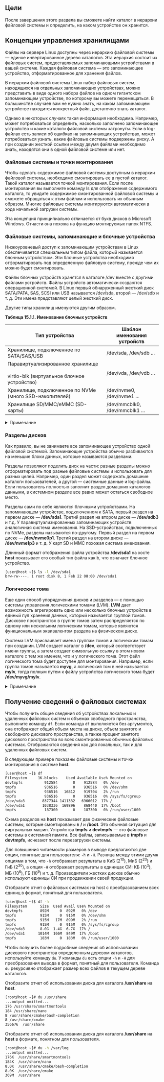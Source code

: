 ## Цели


После завершения этого раздела вы сможете найти каталог в иерархии файловой системы и определить, на каком устройстве он хранится.

## Концепции управления хранилищами

Файлы на сервере Linux доступны через иерархию файловой системы ― единое инвертированное дерево каталогов. Эта иерархия состоит из файловых систем, предоставляемых запоминающими устройствами в вашей системе. Каждая файловая система — это запоминающее устройство, отформатированное для хранения файлов.

В иерархии файловой системы Linux набор файловых систем, находящихся на отдельных запоминающих устройствах, можно представить в виде одного набора файлов на одном гигантском запоминающем устройстве, по которому вы можете перемещаться. В большинстве случаев вам не нужно знать, на каком запоминающем устройстве находится конкретный файл, достаточно знать каталог.

Однако в некоторых случаях такая информация необходима. Например, может потребоваться определить, насколько заполнено запоминающее устройство и какие каталоги файловой системы затронуты. Если в log-файлах есть записи об ошибках на запоминающих устройствах, может потребоваться узнать, какие файловые системы подвержены риску. А при создании жесткой ссылки между двумя файлами необходимо знать, находятся они в одной файловой системе или нет.

### Файловые системы и точки монтирования

Чтобы сделать содержимое файловой системы доступным в иерархии файловой системы, необходимо смонтировать ее в пустой каталог. Такой каталог называется точкой монтирования. Если после монтирования вы выполните команду ls для отображения содержимого каталога, то увидите содержимое смонтированной файловой системы и сможете обращаться к этим файлам и использовать их обычным образом. Многие файловые системы монтируются автоматически в ходе начальной загрузки системы.

Эта концепция принципиально отличается от букв дисков в Microsoft Windows. Отчасти она похожа на функцию монтируемых папок NTFS.

### Файловые системы, запоминающие и блочные устройства

Низкоуровневый доступ к запоминающим устройствам в Linux обеспечивается специальным типом файла, который называется блочным устройством. Эти блочные устройства необходимо отформатировать под определенную файловую систему, прежде чем их можно будет смонтировать.

Файлы блочных устройств хранятся в каталоге /dev вместе с другими файлами устройств. Файлы устройств автоматически создаются операционной системой. В Linux первый обнаруженный жесткий диск SATA/PATA, SAS, SCSI или USB называется /dev/sda, второй — /dev/sdb и т. д. Эти имена представляют целый жесткий диск.

Другие типы хранилищ именуются другим образом.

**Таблица 15.1.1. Именование блочных устройств**

| **Тип** **устройства** | **Шаблон** **именования** **устройств** |
| --- | --- |
| Хранилище, подключенное по SATA/SAS/USB | /dev/sda, /dev/sdb ... |
| Паравиртуализированное хранилище <br><br>virtio-blk (виртуальное блочное устройство) | /dev/vda, /dev/vdb ... |
| Хранилище, подключенное по NVMe (много SSD-накопителей) | /dev/nvme0, /dev/nvme1 ... |
| Хранилище SD/MMC/eMMC (SD-карты) | /dev/mmcblk0, /dev/mmcblk1 ... |

<details>
<summary>Примечание</summary>

Многие виртуальные машины используют более новое паравиртуализированное хранилище virtio-scsi, которое именуется в формате /dev/sd*.
</details>

### Разделы дисков

Как правило, вы не занимаете все запоминающее устройство одной файловой системой. Запоминающие устройства обычно разбиваются на меньшие блоки данных, которые называются разделами.

Разделы позволяют поделить диск на части: разные разделы можно отформатировать под разные файловые системы и использовать для разных целей. Например, один раздел может содержать домашние каталоги пользователей, а другой — системные данные и log-файлы. Если пользователь полностью заполнит раздел домашних каталогов данными, в системном разделе все равно может остаться свободное место.

Разделы сами по себе являются блочными устройствами. На запоминающем устройстве, подключенном к SATA, первый раздел на первом диске — **/dev/sda1**. Третий раздел на втором диске — **/dev/sdb3** и т.д. У паравиртуализированных запоминающих устройств аналогичная система именования.
На SSD-устройствах, подключенных по NVMe, разделы называются по-другому. Первый раздел на первом диске — **/dev/nvme0p1**. Третий раздел на втором диске — **/dev/nvme1p3** и т. д. У карт SD и MMC похожая система именования.

Длинный формат отображения файла устройства **/dev/sda1** на хосте **host** показывает его особый тип файла как b, что означает блочное устройство.

```bash
[user@host ~]$ ls -l /dev/sda1
brw-rw----. 1 root disk 8, 1 Feb 22 08:00 /dev/sda1
```

### Логические тома

Еще один способ упорядочения дисков и разделов — с помощью системы управления логическими томами (LVM). **LVM** дает возможность агрегировать одно или несколько блочных устройств в единый пул хранения данных, который называется группой томов. Дисковое пространство в группе томов затем распределяется по одному или нескольким логическим томам, которые являются функциональным эквивалентом раздела на физическом диске.

Система LVM присваивает имена группам томов и логическим томам при создании. LVM создает каталог в **/dev**, который соответствует имени группы, а затем создает символьную ссылку в этом новом каталоге с тем же именем, что и у логического тома. Этот файл логического тома будет доступен для монтирования. Например, если группа томов называется **myvg**, а логический том в ней называется **mylv**, тогда полным путем к файлу устройства логического тома будет **/dev/myvg/mylv**.

<details>
<summary>Примечание</summary>

Упомянутое выше имя устройства логического тома реализуется в виде символьной ссылки на фактический файл устройства, используемый для доступа к логическому тому, и может изменяться при перезагрузке системы. Существует еще один распространенный вид именования устройства логического тома. Он связан с файлами **/dev/mapper** и также представляет собой символьные ссылки на фактический файл устройства.
</details>

## Получение сведений о файловых системах

Чтобы получить общие сведения об устройствах локальных и удаленных файловых систем и объемах свободного пространства, выполните команду `df`. Если команда `df` выполняется без аргументов, она отображает общий объем места на диске, объем занятого и свободного дискового пространства, а также процент занятого дискового пространства во всех смонтированных обычных файловых системах. Отображаются сведения как для локальных, так и для удаленных файловых систем.

В следующем примере показаны файловые системы и точки монтирования в системе **host**.

```bash
[user@host ~]$ df
Filesystem     1K-blocks    Used Available Use% Mounted on
devtmpfs          912584       0    912584   0% /dev
tmpfs             936516       0    936516   0% /dev/shm
tmpfs             936516   16812    919704   2% /run
tmpfs             936516       0    936516   0% /sys/fs/cgroup
/dev/vda3        8377344 1411332   6966012  17% /
/dev/vda1        1038336  169896    868440  17% /boot
tmpfs             187300       0    187300   0% /run/user/1000
```

Схема разделов на **host** показывает две физические файловые системы, которые смонтированы в **/** и **/boot**. Это обычная ситуация для виртуальных машин. Устройства **tmpfs** и **devtmpfs** — это файловые системы в системной памяти. Все файлы, записываемые в **tmpfs** и **devtmpfs**, исчезают после перезагрузки системы.

Для повышения читаемости размеров в выводе предлагаются две опции, понятные для пользователя: `-h` и `-H`. Разница между этими двумя опциями в том, что `-h` отображает результаты в КиБ (2<sup>10</sup>), МиБ (2<sup>20</sup>) и ГиБ (2<sup>30</sup>), а опция `-H` отображает результаты в единицах СИ: КБ (10<sup>3</sup>), МБ (10<sup>6</sup>), ГБ (10<sup>9</sup>) и т. д. Производители жестких дисков обычно используют единицы СИ при продвижении своей продукции.

Отобразите отчет о файловых системах на host с преобразованием всех единиц в формат, понятный для пользователя.

```bash
[user@host ~]$ df -h
Filesystem      Size  Used Avail Use% Mounted on
devtmpfs        892M     0  892M   0% /dev
tmpfs           915M     0  915M   0% /dev/shm
tmpfs           915M   17M  899M   2% /run
tmpfs           915M     0  915M   0% /sys/fs/cgroup
/dev/vda3       8.0G  1.4G  6.7G  17% /
/dev/vda1      1014M  166M  849M  17% /boot
tmpfs           183M     0  183M   0% /run/user/1000
```

Чтобы получить более подробные сведения об использовании дискового пространства определенным деревом каталогов, используйте команду `du`. У команды `du` есть опции `-h` и `-H` для преобразования вывода в формат, понятный для пользователя. Команда `du` рекурсивно отображает размер всех файлов в текущем дереве каталогов.

Отобразите отчет об использовании диска для каталога **/usr/share** на **host**.

```bash
[root@host ~]# du /usr/share    
...output omitted...
176 /usr/share/smartmontools
184 /usr/share/nano
8 /usr/share/cmake/bash-completion
8 /usr/share/cmake
356676  /usr/share
```

Отобразите отчет об использовании диска для каталога **/usr/share** на **host** в формате, понятном для пользователя.

```bash
[root@host ~]# du -h /var/log
...output omitted...
176K  /usr/share/smartmontools
184K  /usr/share/nano
8.0K  /usr/share/cmake/bash-completion
8.0K  /usr/share/cmake
369M  /usr/share
```
